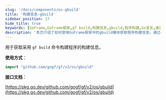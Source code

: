 ```yaml
---
slug: '/docs/components/os-gbuild'
title: '构建信息-gbuild'
sidebar_position: 17
hide_title: true
keywords: [GoFrame,GoFrame框架,gf build,构建信息,gbuild,程序构建,Go语言,接口文档,软件开发,代码导入]
description: '本页介绍了如何使用GoFrame框架中的gbuild模块获取程序构建信息。通过gf build命令构建程序后，您可以通过gbuild模块访问这些构建信息。本模块是GoFrame框架的一部分，支持Go语言的软件开发者快速检索和利用构建数据，提供了简单易用的接口文档。'
---
```


用于获取采用 `gf build` 命令构建程序的构建信息。

**使用方式**：

```go
import "github.com/gogf/gf/v2/os/gbuild"
```

**接口文档**：

[https://pkg.go.dev/github.com/gogf/gf/v2/os/gbuild](https://pkg.go.dev/github.com/gogf/gf/v2/os/gbuild)
